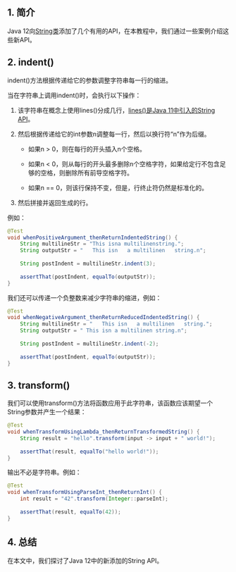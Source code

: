 ## 1. 简介

Java 12向[String类](https://www.baeldung.com/java-string)添加了几个有用的API，在本教程中，我们通过一些案例介绍这些新API。

## 2. indent()

indent()方法根据传递给它的参数调整字符串每一行的缩进。

当在字符串上调用indent()时，会执行以下操作：

1.  该字符串在概念上使用lines()分成几行，[lines()是Java 11中引入的String API]()。

2.  然后根据传递给它的int参数n调整每一行，然后以换行符“n”作为后缀。

    +   如果n > 0，则在每行的开头插入n个空格。

    +   如果n < 0，则从每行的开头最多删除n个空格字符，如果给定行不包含足够的空格，则删除所有前导空格字符。

    +   如果n == 0，则该行保持不变，但是，行终止符仍然是标准化的。

3.  然后拼接并返回生成的行。

例如：

```java
@Test
void whenPositiveArgument_thenReturnIndentedString() {
	String multilineStr = "This isna multilinenstring.";
	String outputStr = "   This isn   a multilinen   string.n";
    
	String postIndent = multilineStr.indent(3);
    
	assertThat(postIndent, equalTo(outputStr));
}
```

我们还可以传递一个负整数来减少字符串的缩进，例如：

```java
@Test
void whenNegativeArgument_thenReturnReducedIndentedString() {
	String multilineStr = "   This isn   a multilinen   string.";
	String outputStr = " This isn a multilinen string.n";
    
	String postIndent = multilineStr.indent(-2);
    
	assertThat(postIndent, equalTo(outputStr));
}
```

## 3. transform()

我们可以使用transform()方法将函数应用于此字符串，该函数应该期望一个String参数并产生一个结果：

```java
@Test
void whenTransformUsingLambda_thenReturnTransformedString() {
	String result = "hello".transform(input -> input + " world!");
    
	assertThat(result, equalTo("hello world!"));
}
```

输出不必是字符串。例如：

```java
@Test
void whenTransformUsingParseInt_thenReturnInt() {
	int result = "42".transform(Integer::parseInt);
    
	assertThat(result, equalTo(42));
}
```

## 4. 总结

在本文中，我们探讨了Java 12中的新添加的String API。